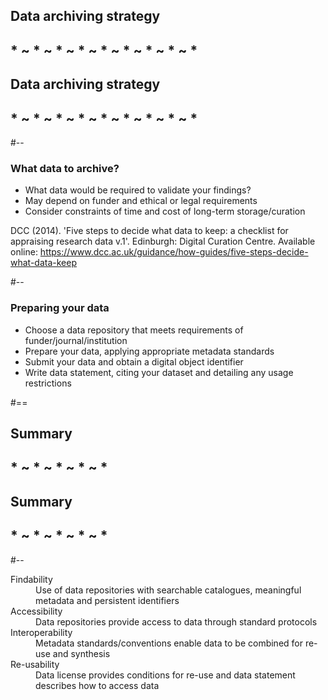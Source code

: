 <!-- .slide: id="dastrategy" -->
## Data archiving strategy

## * ~ * ~ * ~ * ~ * ~ * ~ * ~ * ~ *
##      Data archiving strategy 
## * ~ * ~ * ~ * ~ * ~ * ~ * ~ * ~ *

#--

### What data to archive?

<ul>
  <li class="fragment fade-in">What data would be required to validate your findings?</li>
  <li class="fragment fade-in">May depend on funder and ethical or legal requirements</li>
  <li class="fragment fade-in">Consider constraints of time and cost of long-term storage/curation</li>
</ul>


<p class="footnote fragment fade-in">DCC (2014). 'Five steps to decide what data to keep: a checklist for appraising research data v.1'. Edinburgh: Digital Curation Centre. Available online: <a href="https://www.dcc.ac.uk/guidance/how-guides/five-steps-decide-what-data-keep">https://www.dcc.ac.uk/guidance/how-guides/five-steps-decide-what-data-keep</a></p>

#--

### Preparing your data

<ul>
<li class="fragment fade-in">Choose a data repository that meets requirements of funder/journal/institution</li>
<li class="fragment fade-in">Prepare your data, applying appropriate metadata standards</li>
<li class="fragment fade-in">Submit your data and obtain a digital object identifier</li>
<li class="fragment fade-in">Write data statement, citing your dataset and detailing any usage restrictions</li>
</ul>


#==

<!-- .slide: id="summary" -->
## Summary
## * ~ * ~ * ~ * ~ *
##      Summary 
## * ~ * ~ * ~ * ~ *

#--

<dl>
<dt class="fragment fade-in">Findability</dt>
<dd class="fragment fade-in">
  Use of data repositories with searchable catalogues, meaningful metadata and persistent identifiers
</dd> <!-- .element style="font-size:smaller" -->
<dt class="fragment fade-in">Accessibility</dt>
<dd class="fragment fade-in">
  Data repositories provide access to data through standard protocols
</dd> <!-- .element style="font-size:smaller" -->
<dt class="fragment fade-in">Interoperability</dt>
<dd class="fragment fade-in">
  Metadata standards/conventions enable data to be combined for re-use and synthesis
</dd> <!-- .element style="font-size:smaller" -->
<dt class="fragment fade-in">Re-usability</dt>
<dd class="fragment fade-in">
  Data license provides conditions for re-use and data statement describes how to access data
</dd> <!-- .element style="font-size:smaller" -->
</dl>
